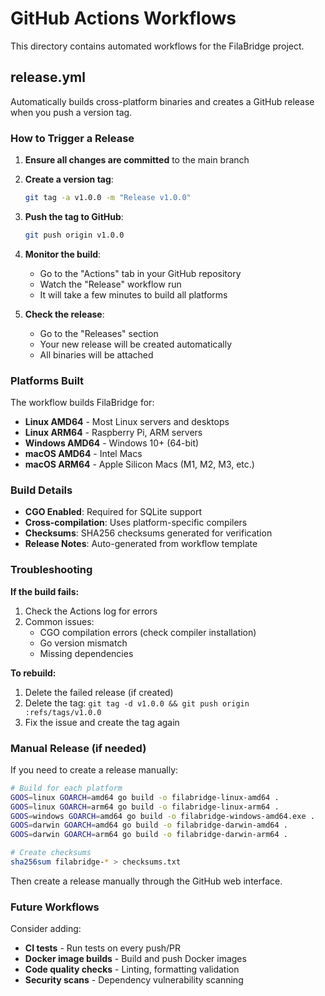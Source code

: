 # GitHub Actions Workflows

This directory contains automated workflows for the FilaBridge project.

## release.yml

Automatically builds cross-platform binaries and creates a GitHub release when you push a version tag.

### How to Trigger a Release

1. **Ensure all changes are committed** to the main branch

2. **Create a version tag**:
   ```bash
   git tag -a v1.0.0 -m "Release v1.0.0"
   ```

3. **Push the tag to GitHub**:
   ```bash
   git push origin v1.0.0
   ```

4. **Monitor the build**:
   - Go to the "Actions" tab in your GitHub repository
   - Watch the "Release" workflow run
   - It will take a few minutes to build all platforms

5. **Check the release**:
   - Go to the "Releases" section
   - Your new release will be created automatically
   - All binaries will be attached

### Platforms Built

The workflow builds FilaBridge for:
- **Linux AMD64** - Most Linux servers and desktops
- **Linux ARM64** - Raspberry Pi, ARM servers
- **Windows AMD64** - Windows 10+ (64-bit)
- **macOS AMD64** - Intel Macs
- **macOS ARM64** - Apple Silicon Macs (M1, M2, M3, etc.)

### Build Details

- **CGO Enabled**: Required for SQLite support
- **Cross-compilation**: Uses platform-specific compilers
- **Checksums**: SHA256 checksums generated for verification
- **Release Notes**: Auto-generated from workflow template

### Troubleshooting

**If the build fails:**

1. Check the Actions log for errors
2. Common issues:
   - CGO compilation errors (check compiler installation)
   - Go version mismatch
   - Missing dependencies

**To rebuild:**

1. Delete the failed release (if created)
2. Delete the tag: `git tag -d v1.0.0 && git push origin :refs/tags/v1.0.0`
3. Fix the issue and create the tag again

### Manual Release (if needed)

If you need to create a release manually:

```bash
# Build for each platform
GOOS=linux GOARCH=amd64 go build -o filabridge-linux-amd64 .
GOOS=linux GOARCH=arm64 go build -o filabridge-linux-arm64 .
GOOS=windows GOARCH=amd64 go build -o filabridge-windows-amd64.exe .
GOOS=darwin GOARCH=amd64 go build -o filabridge-darwin-amd64 .
GOOS=darwin GOARCH=arm64 go build -o filabridge-darwin-arm64 .

# Create checksums
sha256sum filabridge-* > checksums.txt
```

Then create a release manually through the GitHub web interface.

### Future Workflows

Consider adding:
- **CI tests** - Run tests on every push/PR
- **Docker image builds** - Build and push Docker images
- **Code quality checks** - Linting, formatting validation
- **Security scans** - Dependency vulnerability scanning

